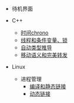 - 待机界面

- C++
  - [时间chrono](C++/时间chrono.md)
  - [线程和条件变量、锁](C++/线程和条件变量、锁.md)
  - [自动类型推导](C++/自动类型推导.md)
  - [移动语义和完美转发](C++/移动语义和完美转发.md)

- Linux
  - 进程管理
    - [编译和静态链接](Linux和计组/进程管理/编译和静态链接.md)
    - [动态链接](Linux和计组/进程管理/动态链接.md)

